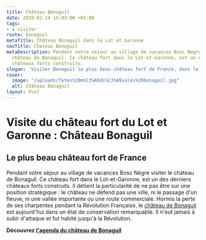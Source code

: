 ```yaml
---
title: Château Bonaguil
date: 2018-02-14 15:03:00 +01:00
tags:
- à visiter
route: bonaguil
metaTitle: Château Bonaguil dans le Lot et Garonne
navTitle: Chateau Bonaguil
metaDescription: Pendant votre séjour au village de vacances Bosc Negre visiter le
  château de Bonaguil. Ce château fort dans le Lot-et-Garonne, est un des derniers
  châteaux forts construits.
slogan: 'Visiter Bonaguil le plus beau château fort de France, dans le sud-ouest '
cover:
  image: "/uploads/fetes%20m%C3%A9di%C3%A9vales%20bonaguil.jpg"
  alt: Château Bonaguil
layout: Post
---
```


# Visite du château fort du Lot et Garonne : Château Bonaguil  

##  Le plus beau château fort de France

Pendant votre séjour au village de vacances Bosc Nègre visiter le château de Bonaguil. Ce château fort dans le Lot-et-Garonne, est un des derniers châteaux forts construits.
Il détient la particularité de ne pas être sur une position stratégique : le château ne défend pas une ville, ni le passage d'un fleuve, ni une vallée importante ou une route commerciale.
Hormis la perte de ses charpentes pendant la Révolution Française, le [château de Bonaguil](http://www.chateau-bonaguil.com/) est aujourd'hui dans un état de conservation remarquable. Il n'eut jamais à subir d'attaque et fut habité jusqu'à la Révolution. 

**Découvrez [l'agenda du château de Bonaguil](http://www.chateau-bonaguil.com/fr/lagenda-du-chateau)**
